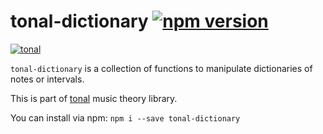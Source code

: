 # tonal-dictionary [![npm version](https://img.shields.io/npm/v/tonal-dictionary.svg)](https://www.npmjs.com/package/tonal-dictionary)

[![tonal](https://img.shields.io/badge/tonal-dictionary-yellow.svg)](https://www.npmjs.com/browse/keyword/tonal)

`tonal-dictionary` is a collection of functions to manipulate dictionaries of notes or intervals.

This is part of [tonal](https://www.npmjs.com/package/tonal) music theory library.

You can install via npm: `npm i --save tonal-dictionary`
